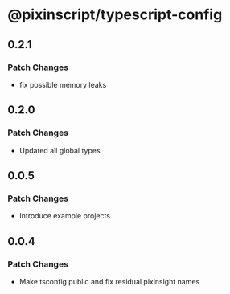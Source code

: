 # @pixinscript/typescript-config

## 0.2.1

### Patch Changes

- fix possible memory leaks

## 0.2.0

### Patch Changes

- Updated all global types

## 0.0.5

### Patch Changes

- Introduce example projects

## 0.0.4

### Patch Changes

- Make tsconfig public and fix residual pixinsight names

